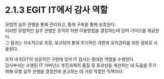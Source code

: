 # 2.1.3 EGIT IT에서 감사 역할

모범적 실무 관행을 통해 관리되고, 통제 구축을 통해 보호된다.  
이러한 모범적인 실무 관행은 조직의 자원 이용방법을 결정하는데 있어 가이드를 제공한다.  
그 결과는 지속적으로 측정, 보고되어 통제 주기적인 개편과 유지관리를 위한 정보로 사용된다.

조직 내 EGIT의 성공적인 구현에 있어 IT 감사는 중대한 역할을 수행한다.  
감사부서는 수행된 IT 거버넌스 추진과제의 품질 및 효과성을 개선하는 데 도움을 주기 위해 모범 실무 관행을 경영진에 권고하는 데 가장 적절한 직책이다.
